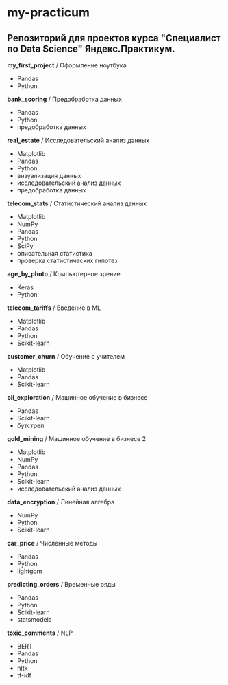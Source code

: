 # my-practicum
## Репозиторий для проектов курса "Специалист по Data Science" Яндекс.Практикум.



**my_first_project** / Оформление ноутбука
- Pandas
- Python

**bank_scoring** / Предобработка данных
- Pandas
- Python
- предобработка данных

**real_estate** / Исследовательский анализ данных
- Matplotlib
- Pandas
- Python
- визуализация данных
- исследовательский анализ данных
- предобработка данных

**telecom_stats** / Статистический анализ данных
- Matplotlib
- NumPy
- Pandas
- Python
- SciPy
- описательная статистика
- проверка статистических гипотез

**age_by_photo** / Компьютерное зрение
- Keras
- Python

**telecom_tariffs** / Введение в ML
- Matplotlib
- Pandas
- Python
- Scikit-learn

**customer_churn** / Обучение с учителем
- Matplotlib
- Pandas
- Scikit-learn

**oil_exploration** / Машинное обучение в бизнесе
- Pandas
- Scikit-learn
- бутстреп

**gold_mining** / Машинное обучение в бизнесе 2
- Matplotlib
- NumPy
- Pandas
- Python
- Scikit-learn
- исследовательский анализ данных

**data_encryption** / Линейная алгебра
- NumPy
- Python
- Scikit-learn

**car_price** / Численные методы
- Pandas
- Python
- lightgbm

**predicting_orders** / Временные ряды
- Pandas
- Python
- Scikit-learn
- statsmodels

**toxic_comments** / NLP
- BERT
- Pandas
- Python
- nltk
- tf-idf